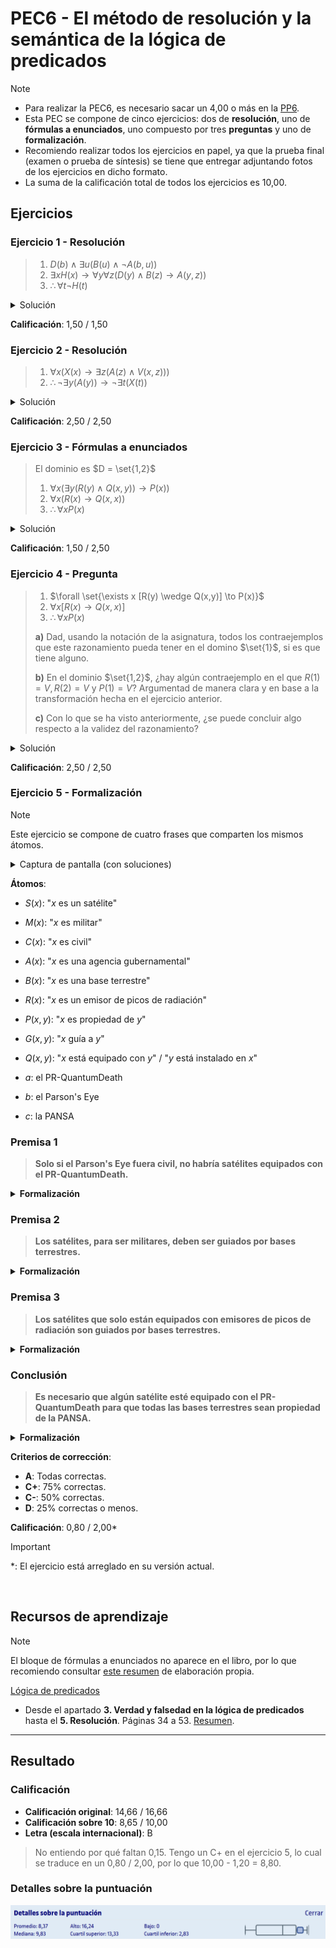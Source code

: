 # PEC6 - El método de resolución y la semántica de la lógica de predicados

>[!NOTE]
>- Para realizar la PEC6, es necesario sacar un 4,00 o más en la [PP6](pp6).
>- Esta PEC se compone de cinco ejercicios: dos de **resolución**, uno de **fórmulas a enunciados**, uno compuesto por tres **preguntas** y uno de **formalización**.
>- Recomiendo realizar todos los ejercicios en papel, ya que la prueba final (examen o prueba de síntesis) se tiene que entregar adjuntando fotos de los ejercicios en dicho formato.
>- La suma de la calificación total de todos los ejercicios es 10,00.

## Ejercicios

### Ejercicio 1 - Resolución

>1. $D(b) \wedge \exists u (B(u) \wedge \neg A(b,u))$ 
>2. $\exists x H(x) \to \forall y \forall z (D(y) \wedge B(z) \to A(y,z))$
>3. $\therefore \forall t \neg H(t)$

<details>
	<summary>Solución</summary>

![](capturas/1.png)
</details>

**Calificación**: 1,50 / 1,50

### Ejercicio 2 - Resolución

>1. $\forall x (X(x) \to \exists z (A(z) \wedge V(x,z)))$
>2. $\therefore \neg \exists y (A(y)) \to \neg \exists t (X(t))$

<details>
	<summary>Solución</summary>

![](capturas/2.png)
</details>

**Calificación**: 2,50 / 2,50

### Ejercicio 3 - Fórmulas a enunciados

>El dominio es $D = \set{1,2}$
>
>1. $\forall x (\exists y (R(y) \wedge Q(x,y)) \to P(x))$
>2. $\forall x (R(x) \to Q(x,x))$
>3. $\therefore \forall x P(x)$

<details>
	<summary>Solución</summary>

![](capturas/3.png)
</details>

**Calificación**: 1,50 / 2,50

### Ejercicio 4 - Pregunta

>1. $\forall \set{\exists x [R(y) \wedge Q(x,y)] \to P(x)}$
>2. $\forall x [R(x) \to Q(x,x)]$
>3. $\therefore \forall x P(x)$
>
>**a)** Dad, usando la notación de la asignatura, todos los contraejemplos que este razonamiento pueda tener en el domino $\set{1}$, si es que tiene alguno.
>
>**b)** En el dominio $\set{1,2}$, ¿hay algún contraejemplo en el que $R(1)=V, R(2)=V$ y $P(1)=V$? Argumentad de manera clara y en base a la transformación hecha en el ejercicio anterior.
>
>**c)** Con lo que se ha visto anteriormente, ¿se puede concluir algo respecto a la validez del razonamiento?

<details>
	<summary>Solución</summary>

![](capturas/4.png)
</details>

**Calificación**: 2,50 / 2,50

### Ejercicio 5 - Formalización

>[!NOTE]
>Este ejercicio se compone de cuatro frases que comparten los mismos átomos.

<details>
	<summary>Captura de pantalla (con soluciones)</summary>

![](capturas/5.png)
</details>

**Átomos**:
- $S(x)$: "$x$ es un satélite"
- $M(x)$: "$x$ es militar"
- $C(x)$: "$x$ es civil"
- $A(x)$: "$x$ es una agencia gubernamental"
- $B(x)$: "$x$ es una base terrestre"
- $R(x)$: "$x$ es un emisor de picos de radiación"
- $P(x,y)$: "$x$ es propiedad de $y$"
- $G(x,y)$: "$x$ guía a $y$"
- $Q(x,y)$: "$x$ está equipado con $y$" / "$y$ está instalado en $x$"

- $a$: el PR-QuantumDeath
- $b$: el Parson's Eye
- $c$: la PANSA

### Premisa 1

>**Solo si el Parson's Eye fuera civil, no habría satélites equipados con el PR-QuantumDeath.**

<details>
	<summary><strong>Formalización</strong></summary>

$\neg \exists x (S(x) \wedge Q(x,a)) \to C(b)$
</details>

### Premisa 2

>**Los satélites, para ser militares, deben ser guiados por bases terrestres.**

<details>
	<summary><strong>Formalización</strong></summary>

$\forall x (S(x) \wedge M(x) \to \exists y (B(y) \wedge G(y,x)))$
</details>

### Premisa 3

>**Los satélites que solo están equipados con emisores de picos de radiación son guiados por bases terrestres.**

<details>
	<summary><strong>Formalización</strong></summary>

$\forall x (S(x) \wedge \forall y (Q(x,y) \to R(y)) \to \exists y (B(y) \wedge G(y,x)))$
</details>

### Conclusión

>**Es necesario que algún satélite esté equipado con el PR-QuantumDeath para que todas las bases terrestres sean propiedad de la PANSA.**

<details>
	<summary><strong>Formalización</strong></summary>

$\exists x (B(x) \to P(x,c)) \to \exists x (S(x) \wedge  Q(x,a))$
</details>

**Criterios de corrección**:
- **A**: Todas correctas.
- **C+**: 75% correctas.
- **C-**: 50% correctas.
- **D**: 25% correctas o menos.

**Calificación**: 0,80 / 2,00*

>[!IMPORTANT]
>*: El ejercicio está arreglado en su versión actual.

<br>

## Recursos de aprendizaje

>[!NOTE]
>El bloque de fórmulas a enunciados no aparece en el libro, por lo que recomiendo consultar [este resumen](pec6/recursos/formulas_a_enunciados.md) de elaboración propia.

[Lógica de predicados](http://cvapp.uoc.edu/autors/MostraPDFMaterialAction.do?id=265958&hash=baefe4fe0e1c8594e63fe3a9c98754ced25fc6b142154c8a6c4e6f31ed28dfde)
- Desde el apartado **3. Verdad y falsedad en la lógica de predicados** hasta el **5. Resolución**. Páginas 34 a 53. [Resumen](pec6/recursos).

---

## Resultado

### Calificación

- **Calificación original**: 14,66 / 16,66
- **Calificación sobre 10**: 8,65 / 10,00
- **Letra (escala internacional)**: B

>No entiendo por qué faltan 0,15. Tengo un C+ en el ejercicio 5, lo cual se traduce en un 0,80 / 2,00, por lo que 10,00 - 1,20 = 8,80.

### Detalles sobre la puntuación

![](detalles_puntuacion.png)